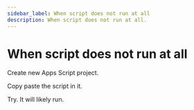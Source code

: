 ```yaml
---
sidebar_label: When script does not run at all
description: When script does not run at all.
---
```


# When script does not run at all

Create new Apps Script project.

Copy paste the script in it.

Try. It will likely run.
